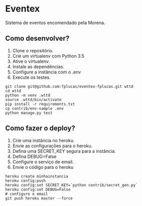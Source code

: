 # Eventex

Sistema de eventos encomendado pela Morena.

## Como desenvolver?

1. Clone o repositório.
1. Crie um virtualenv com Python 3.5
1. Ative o virtualenv.
1. Instale as dependências.
1. Configure a instância com o .env
1. Execute os testes.

```console
git clone git@github.com:fplucas/eventex-fplucas.git wttd
cd wttd
python -m venv .wttd
source .wttd/bin/activate
pip install -r requirements.txt
cp contrib/env-sample .env
python manage.py test
```

## Como fazer o deploy?

1. Crie uma instância no heroku.
1. Envie as configurações para o heroku.
1. Defina uma SECRET_KEY segura para a instância.
1. Defina DEBUG=False
1. Configure o serviço de email.
1. Envie o código para o heroku

```console
heroku create minhainstancia
heroku config:push
heroku config:set SECRET_KEY=`python contrib/secret_gen.py`
heroku config:set DEBUG=False
# configuro o email
git push heroku master --force
```